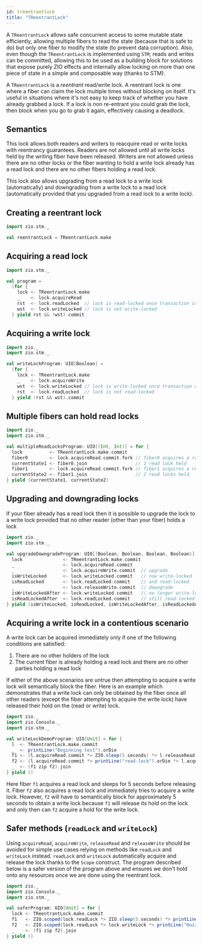 ```yaml
---
id: treentrantlock
title: "TReentrantLock"
---
```


A `TReentrantLock` allows safe concurrent access to some mutable state efficiently, allowing multiple fibers to read the 
state (because that is safe to do) but only one fiber to modify the state (to prevent data corruption). Also, even though 
the `TReentrantLock` is implemented using `STM`; reads and writes can be committed, allowing this to be used as a building 
block for solutions that expose purely ZIO effects and internally allow locking on more than one piece of state in a 
simple and composable way (thanks to STM).

A `TReentrantLock` is a _reentrant_ read/write lock. A reentrant lock is one where a fiber can claim the lock multiple 
times without blocking on itself. It's useful in situations where it's not easy to keep track of whether you have already 
grabbed a lock. If a lock is non re-entrant you could grab the lock, then block when you go to grab it again, effectively 
causing a deadlock. 

## Semantics 

This lock allows both readers and writers to reacquire read or write locks with reentrancy guarantees. Readers are not 
allowed until all write locks held by the writing fiber have been released. Writers are not allowed unless there are no 
other locks or the fiber wanting to hold a write lock already has a read lock and there are no other fibers holding a 
read lock. 

This lock also allows upgrading from a read lock to a write lock (automatically) and downgrading 
from a write lock to a read lock (automatically provided that you upgraded from a read lock to a write lock).

## Creating a reentrant lock

```scala mdoc:silent
import zio.stm._

val reentrantLock = TReentrantLock.make
```

## Acquiring a read lock

```scala mdoc:silent
import zio.stm._

val program =
  (for {
    lock <- TReentrantLock.make
    _    <- lock.acquireRead
    rst  <- lock.readLocked  // lock is read-locked once transaction completes
    wst  <- lock.writeLocked // lock is not write-locked
  } yield rst && !wst).commit
```

## Acquiring a write lock

```scala mdoc:silent
import zio._
import zio.stm._

val writeLockProgram: UIO[Boolean] =
  (for {
    lock <- TReentrantLock.make
    _    <- lock.acquireWrite
    wst  <- lock.writeLocked // lock is write-locked once transaction completes
    rst  <- lock.readLocked  // lock is not read-locked
  } yield !rst && wst).commit
```

## Multiple fibers can hold read locks

```scala mdoc:silent
import zio._
import zio.stm._

val multipleReadLocksProgram: UIO[(Int, Int)] = for {
  lock          <- TReentrantLock.make.commit
  fiber0        <- lock.acquireRead.commit.fork // fiber0 acquires a read-lock
  currentState1 <- fiber0.join                  // 1 read lock held
  fiber1        <- lock.acquireRead.commit.fork // fiber1 acquires a read-lock
  currentState2 <- fiber1.join                  // 2 read locks held 
} yield (currentState1, currentState2)
```

## Upgrading and downgrading locks

If your fiber already has a read lock then it is possible to upgrade the lock to a write lock provided that no other
reader (other than your fiber) holds a lock
```scala mdoc:silent
import zio._
import zio.stm._

val upgradeDowngradeProgram: UIO[(Boolean, Boolean, Boolean, Boolean)] = for {
  lock               <- TReentrantLock.make.commit
  _                  <- lock.acquireRead.commit
  _                  <- lock.acquireWrite.commit  // upgrade
  isWriteLocked      <- lock.writeLocked.commit   // now write-locked
  isReadLocked       <- lock.readLocked.commit    // and read-locked
  _                  <- lock.releaseWrite.commit  // downgrade
  isWriteLockedAfter <- lock.writeLocked.commit   // no longer write-locked
  isReadLockedAfter  <- lock.readLocked.commit    // still read-locked
} yield (isWriteLocked, isReadLocked, isWriteLockedAfter, isReadLockedAfter)
```

## Acquiring a write lock in a contentious scenario

A write lock can be acquired immediately only if one of the following conditions are satisfied:
1. There are no other holders of the lock
2. The current fiber is already holding a read lock and there are no other parties holding a read lock

If either of the above scenarios are untrue then attempting to acquire a write lock will semantically block the fiber.
Here is an example which demonstrates that a write lock can only be obtained by the fiber once all other readers (except 
the fiber attempting to acquire the write lock) have released their hold on the (read or write) lock.

```scala mdoc:silent
import zio._
import zio.Console._
import zio.stm._

val writeLockDemoProgram: UIO[Unit] = for {
  l  <- TReentrantLock.make.commit
  _  <- printLine("Beginning test").orDie
  f1 <- (l.acquireRead.commit *> ZIO.sleep(5.seconds) *> l.releaseRead.commit).fork
  f2 <- (l.acquireRead.commit *> printLine("read-lock").orDie *> l.acquireWrite.commit *> printLine("I have upgraded!").orDie).fork
  _  <- (f1 zip f2).join
} yield ()
```

Here fiber `f1` acquires a read lock and sleeps for 5 seconds before releasing it. Fiber `f2` also acquires a read
lock and immediately tries to acquire a write lock. However, `f2` will have to semantically block for approximately 5 
seconds to obtain a write lock because `f1` will release its hold on the lock and only then can `f2` acquire a hold for
the write lock. 

## Safer methods  (`readLock` and `writeLock`)

Using `acquireRead`, `acquireWrite`, `releaseRead` and `releaseWrite` should be avoided for simple use cases relying on
methods like `readLock` and `writeLock` instead. `readLock` and `writeLock` automatically acquire and release the lock
thanks to the `Scope` construct. The program described below is a safer version of the program above and ensures we 
don't hold onto any resources once we are done using the reentrant lock.

```scala mdoc:silent
import zio._
import zio.Console._
import zio.stm._

val saferProgram: UIO[Unit] = for {
  lock <- TReentrantLock.make.commit
  f1   <- ZIO.scoped(lock.readLock *> ZIO.sleep(5.seconds) *> printLine("Powering down").orDie).fork
  f2   <- ZIO.scoped(lock.readLock *> lock.writeLock *> printLine("Huzzah, writes are mine").orDie).fork
  _    <- (f1 zip f2).join
} yield ()
```

